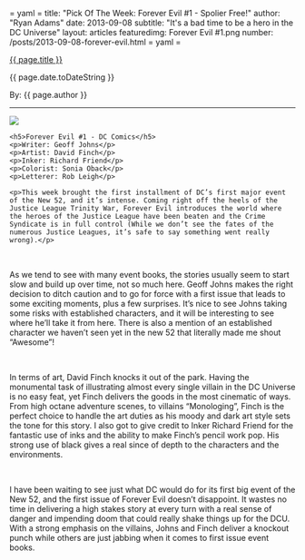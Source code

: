 = yaml =
title: "Pick Of The Week: Forever Evil #1 - Spolier Free!"
author: "Ryan Adams"
date: 2013-09-08
subtitle: "It's a bad time to be a hero in the DC Universe"
layout: articles
featuredimg: Forever Evil #1.png
number: /posts/2013-09-08-forever-evil.html
= yaml =

<a href="{{ page.url }}" class='postTitleLink'><p class='postTitle'>{{ page.title }}</p></a>
<p class='postPublished'>{{ page.date.toDateString }}</p>
<p class='postAuthor'>By: {{ page.author }}</p>
<hr>

<div>
  
  <div class='articleSection'>
    <img src='/images/forPosts/Forever Evil #1.png' class='articlesCover group'>

    <h5>Forever Evil #1 - DC Comics</h5>
    <p>Writer: Geoff Johns</p>
    <p>Artist: David Finch</p>
    <p>Inker: Richard Friend</p>
    <p>Colorist: Sonia Oback</p>
    <p>Letterer: Rob Leigh</p>

    <p>This week brought the first installment of DC’s first major event of the New 52, and it’s intense. Coming right off the heels of the Justice League Trinity War, Forever Evil introduces the world where the heroes of the Justice League have been beaten and the Crime Syndicate is in full control (While we don’t see the fates of the numerous Justice Leagues, it’s safe to say something went really wrong).</p>
  <br>
    <p>As we tend to see with many event books, the stories usually seem to start slow and build up over time, not so much here. Geoff Johns makes the right decision to ditch caution and to go for force with a first issue that leads to some exciting moments, plus a few surprises. It’s nice to see Johns taking some risks with established characters, and it will be interesting to see where he’ll take it from here. There is also a mention of an established character we haven’t seen yet in the new 52 that literally made me shout “Awesome”!</p>
  <br>
    <p>In terms of art, David Finch knocks it out of the park. Having the monumental task of illustrating almost every single villain in the DC Universe is no easy feat, yet Finch delivers the goods in the most cinematic of ways. From high octane adventure scenes, to villains “Monologing”, Finch is the perfect choice to handle the art duties as his moody and dark art style sets the tone for this story. I also got to give credit to Inker Richard Friend for the fantastic use of inks and the ability to make Finch’s pencil work pop. His strong use of black gives a real since of depth to the characters and the environments.</p>
  <br>
    <p>I have been waiting to see just what DC would do for its first big event of the New 52, and the first issue of Forever Evil doesn’t disappoint. It wastes no time in delivering a high stakes story at every turn with a real sense of danger and impending doom that could really shake things up for the DCU. With a strong emphasis on the villains, Johns and Finch deliver a knockout punch while others are just jabbing when it comes to first issue event books.</p>
     </div>
</div>